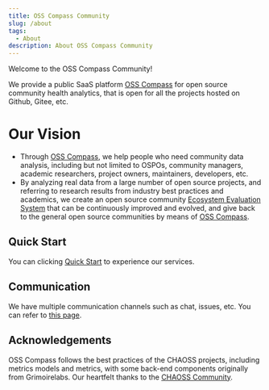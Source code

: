 ```yaml
---
title: OSS Compass Community
slug: /about
tags:
  - About
description: About OSS Compass Community
---
```


Welcome to the OSS Compass Community!

We provide a public SaaS platform [OSS Compass](https://oss-compass.org/) for open source community health analytics, that is open for all the projects hosted on Github, Gitee, etc.

# Our Vision

* Through [OSS Compass](https://oss-compass.org/), we help people who need community data analysis, including but not limited to OSPOs, community managers, academic researchers, project owners, maintainers, developers, etc.
* By analyzing real data from a large number of open source projects, and referring to research results from industry best practices and academics, we create an open source community [Ecosystem Evaluation System](https://github.com/oss-compass/docs/tree/main/metrics-models) that can be continuously improved and evolved, and give back to the general open source communities by means of [OSS Compass](https://oss-compass.org/).

## Quick Start

You can clicking [Quick Start](<https://oss-compass.org/docs/quick-start>) to experience our services.

## Communication

We have multiple communication channels such as chat, issues, etc. You can refer to [this page](https://oss-compass.org/docs/community/).

## Acknowledgements

OSS Compass follows the best practices of the CHAOSS projects, including metrics models and metrics, with some back-end components originally from Grimoirelabs. Our heartfelt thanks to the [CHAOSS Community](https://chaoss.community/).
